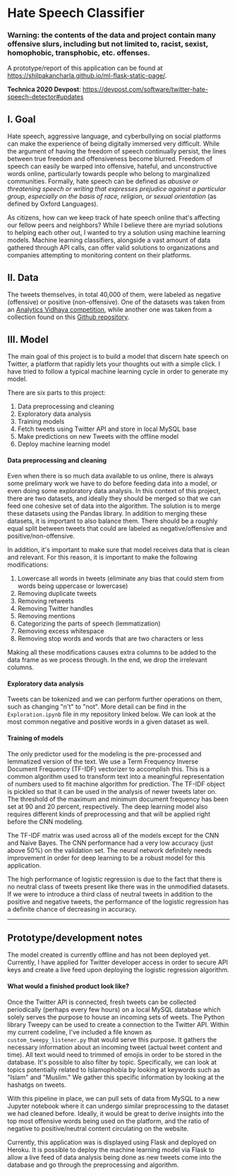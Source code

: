 # Hate Speech Classifier

### Warning: the contents of the data and project contain many offensive slurs, including but not limited to, racist, sexist, homophobic, transphobic, etc. offenses.

A prototype/report of this application can be found at https://shilpakancharla.github.io/ml-flask-static-page/.

**Technica 2020 Devpost**: https://devpost.com/software/twitter-hate-speech-detector#updates

## I. Goal

Hate speech, aggressive language, and cyberbullying on social platforms can make the experience of being digitally immersed very difficult. While the argument of having the freedom of speech continually persist, the lines between true freedom and offensiveness become blurred. Freedom of speech can easily be warped into offensive, hateful, and unconstructive words online, particularly towards people who belong to marginalized communities. Formally, hate speech can be defined as *abusive or threatening speech or writing that expresses prejudice against a particular group, especially on the basis of race, religion, or sexual orientation* (as defined by Oxford Languages).

As citizens, how can we keep track of hate speech online that's affecting our fellow peers and neighbors? While I believe there are myriad solutions
to helping each other out, I wanted to try a solution using machine learning models. Machine learning classifiers, alongside a vast amount of data 
gathered through API calls, can offer valid solutions to organizations and companies attempting to monitoring content on their platforms.

## II. Data

The tweets themselves, in total 40,000 of them, were labeled as negative (offensive) or positive (non-offensive). One of the datasets was taken from an <a href="https://datahack.analyticsvidhya.com/contest/practice-problem-twitter-sentiment-analysis/">Analytics Vidhaya competition</a>, while another one was taken from a collection found on this <a href="https://github.com/t-davidson/hate-speech-and-offensive-language/tree/master/data">Github repository</a>.

## III. Model

The main goal of this project is to build a model that discern hate speech on Twitter, a platform that rapidly lets your thoughts out with a simple click. I have tried to follow a typical machine learning cycle in order to generate my model. 
            </p>
            <p>
                There are six parts to this project:
            </p>
            <ol>
                <li>Data preprocessing and cleaning</li>
                <li>Exploratory data analysis</li>
                <li>Training models</li>
                <li>Fetch tweets using Twitter API and store in local MySQL base</li>
                <li>Make predictions on new Tweets with the offline model</li>
                <li>Deploy machine learning model</li>
            </ol>
            <h4>Data preprocessing and cleaning</h4>
            <p>
                Even when there is so much data available to us online, there is always some prelimary work we have to do before feeding data into 
                a model, or even doing some exploratory data analysis. In this context of this project, there are two datasets, and ideally they should
                be merged so that we can feed one cohesive set of data into the algorithm. The solution is to merge these datasets using the Pandas library.
                In addition to merging these datasets, it is important to also balance them. There should be a roughly equal split between tweets that could
                are labeled as negative/offensive and positive/non-offensive.
            </p>
            <p>
                In addition, it's important to make sure that model receives data that is clean and relevant. For this reason, it is important to make the following
                modifications:
            </p>
            <ol>
                <li>Lowercase all words in tweets (eliminate any bias that could stem from words being uppercase or lowercase)</li>
                <li>Removing duplicate tweets</li>
                <li>Removing retweets</li>
                <li>Removing Twitter handles</li>
                <li>Removing mentions</li>
                <li>Categorizing the parts of speech (lemmatization)</li>
                <li>Removing excess whitespace</li>
                <li>Removing stop words and words that are two characters or less</li>
            </ol>
            <p>
                Making all these modifications causes extra columns to be added to the data frame as we process through. In the end, we drop the irrelevant columns.
            </p>
            <h4>Exploratory data analysis</h4>
            <p>
                Tweets can be tokenized and we can perform further operations on them, such as changing "n't" to "not". More detail can be find in the
                `Exploration.ipynb` file in my repository linked below. We can look at the most common negative and positive words in a given dataset as well.
            </p>
            <h4>Training of models</h4>
            <p>
                The only predictor used for the modeling is the pre-processed and lemmatized version of the text. We use a Term Frequency Inverse Document Frequency (TF-IDF) 
                vectorizer to accomplish this. This is a common algorithm used to transform text into a meaningful representation of numbers used to fit machine algorithm 
                for prediction. The TF-IDF object is pickled so that it can be used in the analysis of newer tweets later on. The threshold of the maximum and minimum document 
                frequency has been set at 90 and 20 percent, respectively. The deep learning model also requires different kinds of preprocessing and that will be applied right 
                before the CNN modeling.
            </p>
            <p>
                The TF-IDF matrix was used across all of the models except for the CNN and Naive Bayes. The CNN performance had a very low accuracy (just above 50%) on the 
                validation set. The neural network definitely needs improvement in order for deep learning to be a robust model for this application.
            </p>
            <p>
                The high performance of logistic regression is due to the fact that there is no neutral class of tweets present like there was in the unmodified datasets.
                If we were to introduce a third class of neutral tweets in addition to the positive and negative tweets, the performance of the logistic regression has a 
                definite chance of decreasing in accuracy.
            </p>
            <hr>
            <h2>Prototype/development notes</h2>
            <p>
                The model created is currently offline and has not been deployed yet. Currently, I have applied for Twitter developer access in order
                to secure API keys and create a live feed upon deploying the logistic regression algorithm.
            </p>
            <h4>What would a finished product look like?</h4>
            <p>
                Once the Twitter API is connected, fresh tweets can be collected periodically (perhaps every few hours) on a local MySQL database which
                solely serves the purpose to house an incoming sets of weets. The Python library Tweepy can be used to create a connection to the Twitter API.
                Within my current codeline, I've included a file known as `custom_tweepy_listener.py` that would serve this purpose. It gathers the necessary
                information about an incoming tweet (actual tweet content and time). All text would need to trimmed of emojis in order to be stored in the database.
                It's possible to also filter by topic. Specifically, we can look at topics potentially related to Islamophobia by looking at keywords such as "Islam"
                and "Muslim." We gather this specific information by looking at the hashatgs on tweets.
            </p>
            <p>
                With this pipeline in place, we can pull sets of data from MySQL to a new Jupyter notebook where it can undergo similar preprocessing to the dataset
                we had cleaned before. Ideally, it would be great to derive insights into the top most offensive words being used on the platform, and the ratio of 
                negative to positive/neutral content circulating on the website.
            </p>
            <p>
                Currently, this application was is displayed using Flask and deployed on Heroku. It is possible to deploy the machine learning model via Flask to allow
                a live feed of data analysis being done as new tweets come into the database and go through the preprocessing and algorithm.
            </p>

